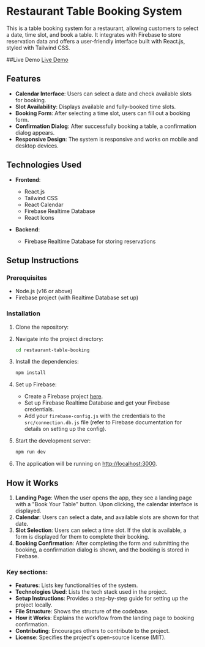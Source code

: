 
# Restaurant Table Booking System

This is a table booking system for a restaurant, allowing customers to select a date, time slot, and book a table. It integrates with Firebase to store reservation data and offers a user-friendly interface built with React.js, styled with Tailwind CSS.

##Live Demo
 [Live Demo](https://neina.netlify.app)
## Features

- **Calendar Interface**: Users can select a date and check available slots for booking.
- **Slot Availability**: Displays available and fully-booked time slots.
- **Booking Form**: After selecting a time slot, users can fill out a booking form.
- **Confirmation Dialog**: After successfully booking a table, a confirmation dialog appears.
- **Responsive Design**: The system is responsive and works on mobile and desktop devices.

## Technologies Used

- **Frontend**:
  - React.js
  - Tailwind CSS
  - React Calendar
  - Firebase Realtime Database
  - React Icons
  
- **Backend**:
  - Firebase Realtime Database for storing reservations

## Setup Instructions

### Prerequisites

- Node.js (v16 or above)
- Firebase project (with Realtime Database set up)

### Installation

1. Clone the repository:

   

2. Navigate into the project directory:

   ```bash
   cd restaurant-table-booking
   ```

3. Install the dependencies:

   ```bash
   npm install
   ```

4. Set up Firebase:

   - Create a Firebase project [here](https://console.firebase.google.com/).
   - Set up Firebase Realtime Database and get your Firebase credentials.
   - Add your `firebase-config.js` with the credentials to the `src/connection.db.js` file (refer to Firebase documentation for details on setting up the config).

5. Start the development server:

   ```bash
   npm run dev
   ```

6. The application will be running on [http://localhost:3000](http://localhost:3000).


## How it Works

1. **Landing Page**: When the user opens the app, they see a landing page with a "Book Your Table" button. Upon clicking, the calendar interface is displayed.
2. **Calendar**: Users can select a date, and available slots are shown for that date.
3. **Slot Selection**: Users can select a time slot. If the slot is available, a form is displayed for them to complete their booking.
4. **Booking Confirmation**: After completing the form and submitting the booking, a confirmation dialog is shown, and the booking is stored in Firebase.



### Key sections:
- **Features**: Lists key functionalities of the system.
- **Technologies Used**: Lists the tech stack used in the project.
- **Setup Instructions**: Provides a step-by-step guide for setting up the project locally.
- **File Structure**: Shows the structure of the codebase.
- **How it Works**: Explains the workflow from the landing page to booking confirmation.
- **Contributing**: Encourages others to contribute to the project.
- **License**: Specifies the project's open-source license (MIT).

